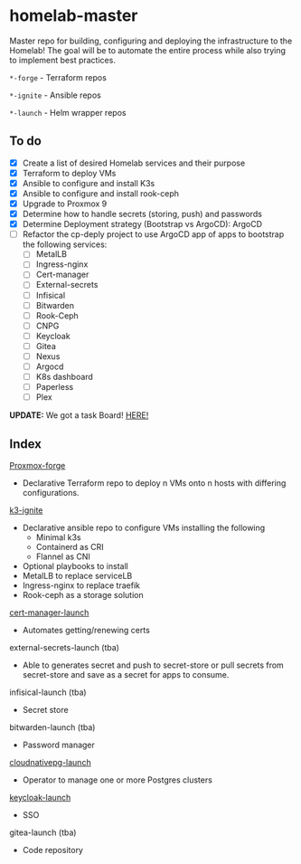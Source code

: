 # homelab-master
Master repo for building, configuring and deploying the infrastructure to the Homelab! The goal will be to automate the entire process while also trying to implement best practices.

`*-forge` - Terraform repos

`*-ignite` - Ansible repos

`*-launch` - Helm wrapper repos

## To do
- [x] Create a list of desired Homelab services and their purpose
- [x] Terraform to deploy VMs
- [x] Ansible to configure and install K3s
- [x] Ansible to configure and install rook-ceph
- [x] Upgrade to Proxmox 9
- [x] Determine how to handle secrets (storing, push) and passwords
- [x] Determine Deployment strategy (Bootstrap vs ArgoCD): ArgoCD
- [ ] Refactor the cp-deply project to use ArgoCD app of apps to bootstrap the following services:
  - [ ] MetalLB
  - [ ] Ingress-nginx
  - [ ] Cert-manager
  - [ ] External-secrets
  - [ ] Infisical
  - [ ] Bitwarden
  - [ ] Rook-Ceph
  - [ ] CNPG
  - [ ] Keycloak
  - [ ] Gitea
  - [ ] Nexus
  - [ ] Argocd
  - [ ] K8s dashboard
  - [ ] Paperless
  - [ ] Plex

**UPDATE:** We got a task Board! [HERE!](https://github.com/users/pukar10/projects/1)

## Index

[Proxmox-forge](https://github.com/pukar10/proxmox-deploy)
* Declarative Terraform repo to deploy n VMs onto n hosts with differing configurations.

[k3-ignite](https://github.com/pukar10/k3-automation)
* Declarative ansible repo to configure VMs installing the following
  *  Minimal k3s
  *  Containerd as CRI
  *  Flannel as CNI
*  Optional playbooks to install
  *  MetalLB to replace serviceLB
  *  Ingress-nginx to replace traefik
  *  Rook-ceph as a storage solution

[cert-manager-launch](https://github.com/pukar10/cert-manager-launch)
* Automates getting/renewing certs

external-secrets-launch (tba)
* Able to generates secret and push to secret-store or pull secrets from secret-store and save as a secret for apps to consume.

infisical-launch (tba)
* Secret store

bitwarden-launch (tba)
* Password manager

[cloudnativepg-launch](https://github.com/pukar10/cloudnativepg-launch)
* Operator to manage one or more Postgres clusters

[keycloak-launch](https://github.com/pukar10/keycloak-launch)
* SSO

gitea-launch (tba)
* Code repository

